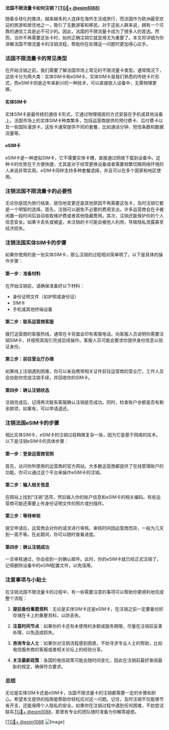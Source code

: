 **法国不限流量卡如何注销？[[TG💪+ @esim1088](https://t.me/s/esim1088)]**

随着全球化的推进，越来越多的人选择在海外生活或旅行，而法国作为欧洲最受欢迎的旅游和居住地之一，吸引了无数游客和移民。对于这些人群来说，拥有一个可靠的通信工具是必不可少的。因此，法国的不限流量卡成为了很多人的首选。然而，当你不再需要这张卡时，如何正确注销它就显得尤为重要了。本文将详细为你讲解法国不限流量卡的注销流程，帮助你在处理这一问题时更加得心应手。

### 法国不限流量卡的常见类型

在开始注销之前，我们需要了解法国市场上常见的不限流量卡类型。通常情况下，这些卡分为两大类：实体SIM卡和eSIM卡。实体SIM卡是我们熟悉的传统卡片形式，而eSIM卡则是近年来新兴的一种技术，可以直接嵌入设备中，无需物理更换。

#### 实体SIM卡

实体SIM卡是最传统的通信卡形式，它通过物理插拔的方式安装在手机或其他设备上。法国市场上的实体SIM卡种类繁多，包括运营商提供的预付费卡、后付费卡以及一些国际漫游卡。这些卡通常提供不同的套餐，比如通话分钟、短信条数和数据流量等。

#### eSIM卡

eSIM卡是一种虚拟SIM卡，它不需要实体卡槽，直接通过网络下载到设备中。这种卡的优势在于方便快捷，尤其是对于经常更换设备或者需要频繁切换网络环境的人来说非常实用。eSIM卡同样支持多种套餐选择，并且可以在多个国家和地区使用。

### 注销法国不限流量卡的必要性

无论你是因为旅行结束、居住地变更还是其他原因不再需要这张卡，及时注销它都是一个明智的选择。首先，注销可以避免不必要的费用支出。许多运营商会在卡被闲置一段时间后自动收取维护费或者其他隐藏费用。其次，注销还能保护你的个人信息安全。如果卡丢失或被盗，未注销的卡可能会被他人利用，导致隐私泄露甚至经济损失。

### 注销法国实体SIM卡的步骤

如果你使用的是一张实体SIM卡，那么注销的过程相对简单明了。以下是具体的操作步骤：

#### 第一步：准备材料

在开始注销前，请确保准备好以下材料：
- 身份证明文件（如护照或身份证）
- SIM卡
- 手机或其他终端设备

#### 第二步：联系运营商客服

拨打运营商的客服热线，通常在卡背面会印有客服电话。向客服人员说明你需要注销SIM卡，并按照其指引完成后续操作。客服人员可能会要求你提供身份信息以验证身份。

#### 第三步：前往营业厅办理

如果线上注销遇到困难，你可以亲自携带相关证件前往运营商的营业厅。工作人员会协助你完成注销手续，并回收你的SIM卡。

#### 第四步：确认注销状态

注销完成后，记得再次联系客服确认注销是否成功。同时，检查账户余额是否有剩余款项，如果有，可以申请退还。

### 注销法国eSIM卡的步骤

相比实体SIM卡，eSIM卡的注销过程稍微复杂一些，因为它是基于网络的技术。以下是注销eSIM卡的具体步骤：

#### 第一步：登录运营商官网

首先，访问你所使用的运营商的官方网站。大多数运营商都提供了在线管理账户的功能，你可以通过这个平台来操作eSIM卡的注销。

#### 第二步：输入相关信息

在网站上找到“注销”选项，然后输入你的账户信息和eSIM卡的相关编码。有些运营商可能还需要上传身份证明文件的照片或扫描件。

#### 第三步：等待审核

提交申请后，运营商会对你的请求进行审核。审核时间因运营商而异，一般为几天到一周不等。在此期间，你可以随时查看进度。

#### 第四步：确认注销成功

一旦审核通过，你会收到一封确认邮件。此时，你的eSIM卡就已经正式注销了。记得删除设备中的eSIM配置文件，以免误用。

### 注意事项与小贴士

在注销法国不限流量卡的过程中，有一些需要注意的事项可以帮助你更顺利地完成整个流程：

1. **提前备份重要资料**：无论是实体SIM卡还是eSIM卡，在注销之前一定要备份好存储在卡上的重要资料，以防丢失。
   
2. **注意时间节点**：如果你的卡还有未使用的余额或服务期限，尽量在注销前妥善处理，以免造成损失。

3. **咨询专业人士**：如果你对注销流程感到困惑，不妨寻求专业人士的帮助，比如电信服务商的客服或者相关论坛上的经验分享。

4. **关注最新政策**：各国的电信政策可能会随时间变化，因此在注销前最好查阅最新的规定，确保符合要求。

### 总结

无论是实体SIM卡还是eSIM卡，法国不限流量卡的注销都需要一定的步骤和耐心。希望本文提供的指南能帮助你轻松应对这一问题。记住，及时注销不仅能够节省开支，还能保障个人隐私的安全。如果你在注销过程中遇到任何困难，不妨尝试联系[TG💪+ @esim1088](https://t.me/s/esim1088)，那里有专业的团队随时准备为你解答疑惑。

[[TG💪+ @esim1088](https://t.me/s/esim1088) ![Image](https://i.postimg.cc/4NQfJmqS/Snipaste-2025-05-13-00-14-12.png)]